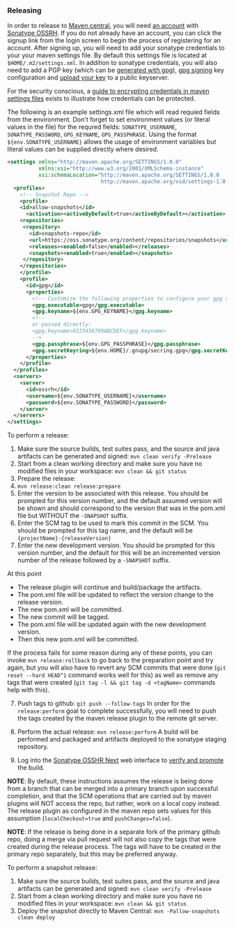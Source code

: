 ### Releasing

In order to release to [Maven central](https://search.maven.org/), you will need [an account](https://issues.sonatype.org) with [Sonatype OSSRH](http://central.sonatype.org/pages/ossrh-guide.html).
If you do not already have an account, you can click the signup link from the login screen
to begin the process of registering for an account.  After signing up, you will need to add
your sonatype credentials to your your maven settings file.  By default this settings file is
located at `$HOME/.m2/settings.xml`.  In addition to sonatype credentials, you will
also need to add a PGP key (which can be [generated with gpg](https://help.github.com/articles/generating-a-new-gpg-key/)), [gpg signing](https://maven.apache.org/plugins/maven-gpg-plugin/sign-mojo.html) key configuration and [upload your key](http://central.sonatype.org/pages/working-with-pgp-signatures.html#distributing-your-public-key) to a public keyserver.

For the security conscious, a [guide to encrypting credentials in maven settings files](https://maven.apache.org/guides/mini/guide-encryption.html) exists to
illustrate how credentials can be protected.

The following is an example settings.xml file which will read requied fields from the environment. Don't forget to set environment values (or literal values in the file) for the requred fields: `SONATYPE_USERNAME`, `SONATYPE_PASSWORD`, `GPG_KEYNAME`, `GPG_PASSPHRASE`. Using the format `${env.SONATYPE_USERNAME}` allows the usage of environment variables but literal values can be supplied directly where desired.

```xml
<settings xmlns="http://maven.apache.org/SETTINGS/1.0.0"
          xmlns:xsi="http://www.w3.org/2001/XMLSchema-instance"
          xsi:schemaLocation="http://maven.apache.org/SETTINGS/1.0.0
                              http://maven.apache.org/xsd/settings-1.0.0.xsd">
  <profiles>
    <!-- Snapshot Repo -->
    <profile>
    <id>allow-snapshots</id>
      <activation><activeByDefault>true</activeByDefault></activation>
    <repositories>
     <repository>
       <id>snapshots-repo</id>
       <url>https://oss.sonatype.org/content/repositories/snapshots</url>
       <releases><enabled>false</enabled></releases>
       <snapshots><enabled>true</enabled></snapshots>
     </repository>
    </repositories>
    </profile>
    <profile>
      <id>gpg</id>
      <properties>
        <!-- Customize the following properties to configure your gpg settings. -->
        <gpg.executable>gpg</gpg.executable>
        <gpg.keyname>${env.GPG_KEYNAME}</gpg.keyname>
        <!-- 
        or passed directly:
        <gpg.keyname>0123456789ABCDEF</gpg.keyname>
        -->
        <gpg.passphrase>${env.GPG_PASSPHRASE}</gpg.passphrase>
        <gpg.secretKeyring>${env.HOME}/.gnupg/secring.gpg</gpg.secretKeyring>
      </properties>
    </profile>
  </profiles>
  <servers>
    <server>
      <id>ossrh</id>
      <username>${env.SONATYPE_USERNAME}</username>
      <password>${env.SONATYPE_PASSWORD}</password>
    </server>
  </servers>
</settings>
```

To perform a release:

1. Make sure the source builds, test suites pass, and the source and java artifacts can
 be generated and signed:
`mvn clean verify -Prelease`
2. Start from a clean working directory and make sure you have no modified
files in your workspace:
`mvn clean && git status`
3. Prepare the release:
4. `mvn release:clean release:prepare`
4. Enter the version to be associated with this release.
You should be prompted for this version number, and the default assumed version
will be shown and should correspond to the version that was in the pom.xml
file but WITHOUT the `-SNAPSHOT` suffix.
5. Enter the SCM tag to be used to mark this commit in the SCM.
You should be prompted for this tag name, and the default will be
`{projectName}-{releaseVersion}`
6. Enter the new development version.
You should be prompted for this version number, and the default for this will
be an incremented version number of the release followed by a `-SNAPSHOT`
suffix.

 At this point
 * The release plugin will continue and build/package the artifacts.
 * The pom.xml file will be updated to reflect the version change to the release
version.
 * The new pom.xml will be committed.
 * The new commit will be tagged.
 * The pom.xml file will be updated again with the new development version.
 * Then this new pom.xml will be committed.

 If the process fails for some reason during any of these points, you can invoke
`mvn release:rollback` to go back to the preparation point and try again, but
you will also have to revert any SCM commits that were done
(`git reset --hard HEAD^1` command works well for this) as well as remove any
tags that were created (`git tag -l && git tag -d <tagName>` commands help
with this).

7. Push tags to github:
`git push --follow-tags`
In order for the `release:perform` goal to complete successfully, you will need to
push the tags created by the maven release plugin to the remote git server.

8. Perform the actual release:
`mvn release:perform`
A build will be performed and packaged and artifacts deployed to the sonatype
staging repository.

9. Log into the [Sonatype OSSHR Next](https://oss.sonatype.org) web interface
to [verify and promote](http://central.sonatype.org/pages/releasing-the-deployment.html)
the build.

**NOTE**: By default, these instructions assumes the release is being done from a
branch that can be merged into a primary branch upon successful completion,
and that the SCM operations that are carried out by maven plugins will NOT
access the repo, but rather, work on a local copy instead.  The release plugin
as configured in the maven repo sets values for this assumption
(`localCheckout=true` and `pushChanges=false`).

**NOTE**: If the release is being done in a separate fork of the primary
github repo, doing a merge via pull request will not also copy the tags that
were created during the release process.  The tags will have to be created in
the primary repo separately, but this may be preferred anyway.

To perform a snapshot release:

1. Make sure the source builds, test suites pass, and the source and java artifacts can
 be generated and signed:
`mvn clean verify -Prelease`
2. Start from a clean working directory and make sure you have no modified
files in your workspace:
`mvn clean && git status`
3. Deploy the snapshot directly to Maven Central: `mvn -Pallow-snapshots clean deploy`
